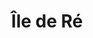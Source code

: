 ---
layout: voyage
icon-light: icon-ile-de-re-dark.svg
icon-dark: icon-ile-de-re-light.svg
title: "Île de Ré"
description: "Une de mes destinations favorites, j'y vais depuis de nombreuses années. Restaurants, plages, lieux touristiques… Voici les lieux que j'affectionne sur l'Île de Ré."
places:
   - a-l-ouest
   - au-qg-de-la-mer
   - creme
   - fromagerie-gaidon
   - gillardeau-la-cabanajam
   - la-cible
   - la-martiniere-latelier
   - la-martiniere-saint-clement-des-baleines
   - la-martiniere-saint-martin-de-re
   - la-part-des-anages
   - la-tribu
   - le-bistrot-flottais
   - le-cervane
   - le-tout-du-cru
   - re-ostrea
   - zadore
---